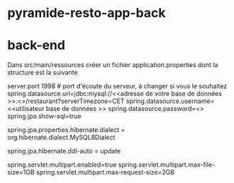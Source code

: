 # pyramide-resto-app-back
# back-end

Dans src/main/ressources créer un fichier application.properties dont la structure est la suivante

server.port 1998 # port d'écoute du serveur, à changer si vous le souhaitez
spring.datasource.url=jdbc:mysql://<<adresse de votre base de données >>:<<port>>/restaurant?serverTimezone=CET
spring.datasource.username=<<utilisateur base de données >>
spring.datasource.password=<<mot de passe>>
spring.jpa.show-sql=true


spring.jpa.properties.hibernate.dialect = org.hibernate.dialect.MySQL8Dialect

spring.jpa.hibernate.ddl-auto = update

spring.servlet.multipart.enabled=true
spring.servlet.multipart.max-file-size=1GB
spring.servlet.multipart.max-request-size=2GB

